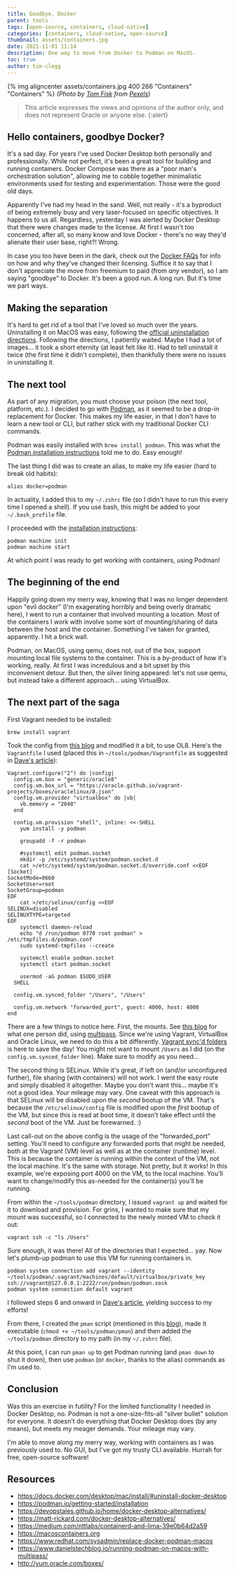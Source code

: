```yaml
---
title: Goodbye, Docker
parent: tools
tags: [open-source, containers, cloud-native]
categories: [containers, cloud-native, open-source]
thumbnail: assets/containers.jpg
date: 2021-11-01 11:14
description: One way to move from Docker to Podman on MacOS.
toc: true
author: tim-clegg
---
```

{% img aligncenter assets/containers.jpg 400 266 "Containers" "Containers" %}
*(Photo by [Tom Fisk](https://www.pexels.com/@tomfisk?utm_content=attributionCopyText&utm_medium=referral&utm_source=pexels) from [Pexels](https://www.pexels.com/photo/aerial-photography-of-container-van-lot-3063470/?utm_content=attributionCopyText&utm_medium=referral&utm_source=pexels))*

> This article expresses the views and opinions of the author only, and does not represent Oracle or anyone else.
{:alert}

## Hello containers, goodbye Docker?
It's a sad day.  For years I've used Docker Desktop both personally and professionally.  While not perfect, it's been a great tool for building and running containers.  Docker Compose was there as a "poor man's orchestration solution", allowing me to cobble together minimalistic environments used for testing and experimentation.  Those were the good old days.

Apparently I've had my head in the sand.  Well, not really - it's a byproduct of being extremely busy and very laser-focused on specific objectives.  It happens to us all.  Regardless, yesterday I was alerted by Docker Desktop that there were changes made to the license.  At first I wasn't too concerned, after all, so many know and love Docker - there's no way they'd alienate their user base, right?!  Wrong.

In case you too have been in the dark, check out the [Docker FAQs](https://www.docker.com/pricing/faq) for info on how and why they've changed their licensing.  Suffice it to say that I don't appreciate the move from freemium to paid (from *any* vendor), so I am saying "goodbye" to Docker.  It's been a good run.  A long run.  But it's time we part ways.

## Making the separation
It's hard to get rid of a tool that I've loved so much over the years.  Uninstalling it on MacOS was easy, following the [official uninstallation directions](https://docs.docker.com/desktop/mac/install/#uninstall-docker-desktop).  Following the directions, I patiently waited.  Maybe I had a lot of images... it took a short eternity (at least felt like it).  Had to tell uninstall it twice (the first time it didn't complete), then thankfully there were no issues in uninstalling it.

## The next tool
As part of any migration, you must choose your poison (the next tool, platform, etc.).  I decided to go with [Podman](https://podman.io), as it seemed to be a drop-in replacement for Docker.  This makes my life easier, in that I don't have to learn a new tool or CLI, but rather stick with my traditional Docker CLI commands.

Podman was easily installed with `brew install podman`.  This was what the [Podman installation instructions](https://podman.io/getting-started/installation) told me to do.  Easy enough!

The last thing I did was to create an alias, to make my life easier (hard to break old habits):

```
alias docker=podman
```

In actuality, I added this to my `~/.zshrc` file (so I didn't have to run this every time I opened a shell).  If you use bash, this might be added to your `~/.bash_profile` file.

I proceeded with the [installation instructions](https://podman.io/getting-started/installation):

```
podman machine init
podman machine start
```

At which point I was ready to get working with containers, using Podman!

## The beginning of the end
Happily going down my merry way, knowing that I was no longer dependent upon "evil docker" (I'm exagerating horribly and being overly dramatic here), I went to run a container that involved mounting a location.  Most of the containers I work with involve some sort of mounting/sharing of data between the host and the container.  Something I've taken for granted, apparently.  I hit a brick wall.

Podman, on MacOS, using qemu, does not, out of the box, support mounting local file systems to the container.  This is a by-product of how it's working, really.  At first I was incredulous and a bit upset by this inconvenient detour.  But then, the silver lining appeared: let's not use qemu, but instead take a different approach... using VirtualBox.

## The next part of the saga
First Vagrant needed to be installed:

```
brew install vagrant
```

Took the config from [this blog](https://www.redhat.com/sysadmin/replace-docker-podman-macos) and modified it a bit, to use OL8.  Here's the `Vagrantfile` I used (placed this in `~/tools/podman/Vagrantfile` as suggested in [Dave's article](https://www.redhat.com/sysadmin/replace-docker-podman-macos)):

```
Vagrant.configure("2") do |config|
  config.vm.box = "generic/oracle8"
  config.vm.box_url = "https://oracle.github.io/vagrant-projects/boxes/oraclelinux/8.json"
  config.vm.provider "virtualbox" do |vb|
    vb.memory = "2048"
  end

  config.vm.provision "shell", inline: <<-SHELL
    yum install -y podman

    groupadd -f -r podman

    #systemctl edit podman.socket
    mkdir -p /etc/systemd/system/podman.socket.d
    cat >/etc/systemd/system/podman.socket.d/override.conf <<EOF
[Socket]
SocketMode=0660
SocketUser=root
SocketGroup=podman
EOF
    cat >/etc/selinux/config <<EOF
SELINUX=disabled
SELINUXTYPE=targeted
EOF
    systemctl daemon-reload
    echo "d /run/podman 0770 root podman" > /etc/tmpfiles.d/podman.conf
    sudo systemd-tmpfiles --create

    systemctl enable podman.socket
    systemctl start podman.socket

    usermod -aG podman $SUDO_USER
  SHELL
  
  config.vm.synced_folder "/Users", "/Users"
  
  config.vm.network "forwarded_port", guest: 4000, host: 4000
end
```

There are a few things to notice here.  First, the mounts.  See [this blog](https://www.danielstechblog.io/running-podman-on-macos-with-multipass/) for what one person did, using [multipass](https://multipass.run).  Since we're using Vagrant, VirtualBox and Oracle Linux, we need to do this a bit differently.  [Vagrant sync'd folders](https://www.vagrantup.com/docs/synced-folders/basic_usage) is here to save the day!  You might not want to mount `/Users` as I did (on the `config.vm.synced_folder` line).  Make sure to modify as you need...

The second thing is SELinux.  While it's great, if left on (and/or unconfigured further), file sharing (with containers) will not work.  I went the easy route and simply disabled it altogether.  Maybe you don't want this... maybe it's not a good idea.  Your mileage may vary.  One caveat with this approach is that SELinux will be disabled upon the *second* bootup of the VM.  That's because the `/etc/selinux/config` file is modified upon the *first* bootup of the VM, but since this is read at boot time, it doesn't take effect until the *second* boot of the VM.  Just be forewarned.  :)

Last call-out on the above config is the usage of the "forwarded_port" setting.  You'll need to configure any forwarded ports that might be needed, both at the Vagrant (VM) level as well as at the container (runtime) level.  This is because the container is running within the context of the VM, not the local machine.  It's the same with storage.  Not pretty, but it works!  In this example, we're exposing port 4000 on the VM, to the local machine.  You'll want to change/modify this as-needed for the container(s) you'll be running.

From within the `~/tools/podman` directory, I issued `vagrant up` and waited for it to download and provision.  For grins, I wanted to make sure that my mount was successful, so I connected to the newly minted VM to check it out:

```
vagrant ssh -c "ls /Users"
```

Sure enough, it was there!  All of the directories that I expected... yay.  Now let's plumb-up podman to use this VM for running containers in.

```
podman system connection add vagrant --identity ~/tools/podman/.vagrant/machines/default/virtualbox/private_key ssh://vagrant@127.0.0.1:2222/run/podman/podman.sock
podman system connection default vagrant
```

I followed steps 6 and onward in [Dave's article](https://www.redhat.com/sysadmin/replace-docker-podman-macos), yielding success to my efforts!

From there, I created the `pman` script (mentioned in this [blog](https://www.redhat.com/sysadmin/replace-docker-podman-macos)), made it executable (`chmod +x ~/tools/podman/pman`) and then added the `~/tools/podman` directory to my path (in my `~/.zshrc` file).

At this point, I can run `pman up` to get Podman running (and `pman down` to shut it down), then use `podman` (or `docker`, thanks to the alias) commands as I'm used to.

## Conclusion
Was this an exercise in futility?  For the limited functionality I needed in Docker Desktop, no.  Podman is not a one-size-fits-all "silver bullet" solution for everyone.  It doesn't do everything that Docker Desktop does (by any means), but meets my meager demands.  Your mileage may vary.

I'm able to move along my merry way, working with containers as I was previously used to.  No GUI, but I've got my trusty CLI available.  Hurrah for free, open-source software!

## Resources
* https://docs.docker.com/desktop/mac/install/#uninstall-docker-desktop
* https://podman.io/getting-started/installation
* https://devopstales.github.io/home/docker-desktop-alternatives/
* https://matt-rickard.com/docker-desktop-alternatives/
* https://medium.com/nttlabs/containerd-and-lima-39e0b64d2a59
* https://macoscontainers.org
* https://www.redhat.com/sysadmin/replace-docker-podman-macos
* https://www.danielstechblog.io/running-podman-on-macos-with-multipass/
* http://yum.oracle.com/boxes/